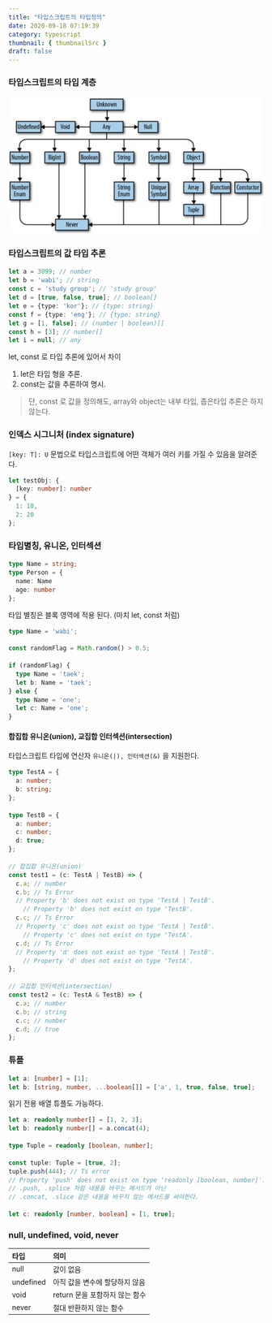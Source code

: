 ```yaml
---
title: "타입스크립트의 타입정의"
date: 2020-09-18 07:19:39
category: typescript
thumbnail: { thumbnailSrc }
draft: false
---
```


### 타입스크립트의 타입 계층
![](./images/type-hierarchy.png)

### 타입스크립트의 값 타입 추론

```typescript
let a = 3099; // number
let b = 'wabi'; // string
const c = 'study group'; // 'study group'
let d = [true, false, true]; // boolean[]
let e = {type: 'kor'}; // {type: string}
const f = {type: 'eng'}; // {type: string}
let g = [1, false]; // (number | boolean)[]
const h = [3]; // number[]
let i = null; // any
```
let, const 로 타입 추론에 있어서 차이
1. let은 타입 형을 추론.
2. const는 값을 추론하여 명시.

> 단, const 로 값을 정의해도, array와 object는 내부 타입, 좁은타입 추론은 하지 않는다.

### 인덱스 시그니처 (index signature)

`[key: T]: U` 문법으로 타입스크립트에 어떤 객체가 여러 키를 가질 수 있음을 알려준다.

```typescript
let testObj: {
  [key: number]: number
} = {
  1: 10,
  2: 20
};
```

### 타입별칭, 유니온, 인터섹션

```typescript
type Name = string;
type Person = {
  name: Name
  age: number
};
```

타입 별칭은 블록 영역에 적용 된다. (마치 let, const 처럼)

```typescript
type Name = 'wabi';

const randomFlag = Math.random() > 0.5;

if (randomFlag) {
  type Name = 'taek';
  let b: Name = 'taek';
} else {
  type Name = 'one';
  let c: Name = 'one';
}
```

#### 합집합 유니온(union), 교집합 인터섹션(intersection)

타입스크립트 타입에 연산자 `유니온(|), 인터섹션(&)` 을 지원한다.

```typescript
type TestA = {
  a: number;
  b: string;
};

type TestB = {
  a: number;
  c: number;
  d: true;
};

// 합집합 유니온(union)
const test1 = (c: TestA | TestB) => {
  c.a; // number
  c.b; // Ts Error
  // Property 'b' does not exist on type 'TestA | TestB'.
    // Property 'b' does not exist on type 'TestB'.
  c.c; // Ts Error
  // Property 'c' does not exist on type 'TestA | TestB'.
    // Property 'c' does not exist on type 'TestA'.
  c.d; // Ts Error
  // Property 'd' does not exist on type 'TestA | TestB'.
    // Property 'd' does not exist on type 'TestA'.
};

// 교집합 인터섹션(intersection)
const test2 = (c: TestA & TestB) => {
  c.a; // number
  c.b; // string
  c.c; // number
  c.d; // true
};
```

### 튜플

```typescript
let a: [number] = [1];
let b: [string, number, ...boolean[]] = ['a', 1, true, false, true];
```

읽기 전용 배열 튜플도 가능하다.

```typescript
let a: readonly number[] = [1, 2, 3];
let b: readonly number[] = a.concat(4);

type Tuple = readonly [boolean, number];

const tuple: Tuple = [true, 2];
tuple.push(444); // Ts error
// Property 'push' does not exist on type 'readonly [boolean, number]'.
// .push, .splice 처럼 내용을 바꾸는 메서드가 아닌
// .concat, .slice 같은 내용을 바꾸지 않는 메서드를 써야한다.

let c: readonly [number, boolean] = [1, true];
```

### null, undefined, void, never

|타입|의미|
|:--|:--|
|null|값이 없음|
|undefined|아직 값을 변수에 할당하지 않음|
|void|return 문을 포함하지 않는 함수|
|never|절대 반환하지 않는 함수|
